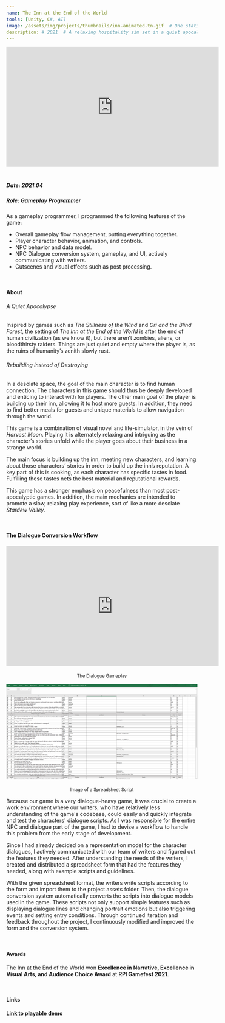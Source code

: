 ```yaml
---
name: The Inn at the End of the World
tools: [Unity, C#, AI]
image: /assets/img/projects/thumbnails/inn-animated-tn.gif  # One static thumbnail and one animated thumbnail.
description: # 2021  # A relaxing hospitality sim set in a quiet apocalypse.
---
```


<!-- Tech Demo (e.g. Video & Images) -->
<div class="video">
    <iframe width="560" height="315" src="https://www.youtube.com/embed/mbioGQDOSj0" title="YouTube video player" frameborder="0" allow="accelerometer; autoplay; clipboard-write; encrypted-media; gyroscope; picture-in-picture" allowfullscreen></iframe>
</div>

<br>

<!-- Detailed Role & Date -->
##### Date: 2021.04
##### Role: Gameplay Programmer

As a gameplay programmer, I programmed the following features of the game:
* Overall gameplay flow management, putting everything together.
* Player character behavior, animation, and controls.
* NPC behavior and data model.
* NPC Dialogue conversion system, gameplay, and UI, actively communicating with writers.
* Cutscenes and visual effects such as post processing.

<br>

<!-- Abstract / About -->
#### About

###### A Quiet Apocalypse

Inspired by games such as *The Stillness of the Wind* and *Ori and the Blind Forest*, the setting of *The Inn at the End of the World* is after the end of human civilization (as we know it), but there aren’t zombies, aliens, or bloodthirsty raiders. Things are just quiet and empty where the player is, as the ruins of humanity’s zenith slowly rust.

###### Rebuilding instead of Destroying

In a desolate space, the goal of the main character is to find human connection. The characters in this game should thus be deeply developed and enticing to interact with for players. The other main goal of the player is building up their inn, allowing it to host more guests. In addition, they need to find better meals for guests and unique materials to allow navigation through the world. 

This game is a combination of visual novel and life-simulator, in the vein of *Harvest Moon*. Playing it is alternately relaxing and intriguing as the character’s stories unfold while the player goes about their business in a strange world. 

The main focus is building up the inn, meeting new characters, and learning about those characters’ stories in order to build up the inn’s reputation. A key part of this is cooking, as each character has specific tastes in food. Fulfilling these tastes nets the best material and reputational rewards.

This game has a stronger emphasis on peacefulness than most post-apocalyptic games. In addition, the main mechanics are intended to promote a slow, relaxing play experience, sort of like a more desolate *Stardew Valley*.

<br>

<!-- Technical Features & Challenges & Highlights -->
#### The Dialogue Conversion Workflow

<div class="video">
<iframe width="560" height="315" src="https://www.youtube.com/embed/MswxtzJNzME" title="YouTube video player" frameborder="0" allow="accelerometer; autoplay; clipboard-write; encrypted-media; gyroscope; picture-in-picture" allowfullscreen></iframe>
</div>

<center> <p><small>The Dialogue Gameplay</small></p> </center>

<center>
<img src="/assets/img/projects/reg/inn-script-example.png"/>
<p><small>Image of a Spreadsheet Script</small></p>
</center>

Because our game is a very dialogue-heavy game, it was crucial to create a work environment where our writers, who have relatively less understanding of the game's codebase, could easily and quickly integrate and test the characters' dialogue scripts. As I was responsible for the entire NPC and dialogue part of the game, I had to devise a workflow to handle this problem from the early stage of development.

Since I had already decided on a representation model for the character dialogues, I actively communicated with our team of writers and figured out the features they needed. After understanding the needs of the writers, I created and distributed a spreadsheet form that had the features they needed, along with example scripts and guidelines.

With the given spreadsheet format, the writers write scripts according to the form and import them to the project assets folder. Then, the dialogue conversion system automatically converts the scripts into dialogue models used in the game. These scripts not only support simple features such as displaying dialogue lines and changing portrait emotions but also triggering events and setting entry conditions. Through continued iteration and feedback throughout the project, I continuously modified and improved the form and the conversion system.

<br>

<!-- Miscellaneous (e.g. Awards & Links) -->
#### Awards

The Inn at the End of the World won **Excellence in Narrative, Excellence in Visual Arts, and Audience Choice Award** at **RPI Gamefest 2021**.

<br>

#### Links

**[Link to playable demo](https://lucy-smithers.itch.io/the-inn-at-the-end-of-the-world)**